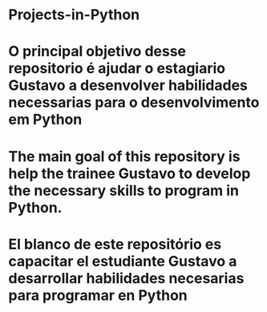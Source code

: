 # Projects-in-Python
# O principal objetivo desse repositorio é ajudar o estagiario Gustavo a desenvolver habilidades necessarias para o desenvolvimento em Python
# The main goal of this repository is help the trainee Gustavo to develop the necessary skills to program in Python.
# El blanco de este repositório es capacitar el estudiante Gustavo a desarrollar habilidades necesarias para programar en Python
